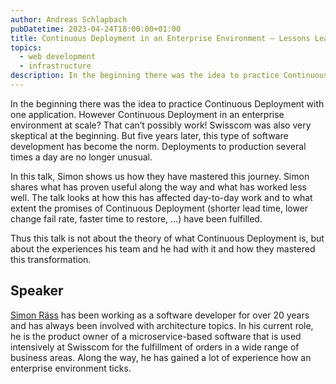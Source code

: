 ```yaml
---
author: Andreas Schlapbach
pubDatetime: 2023-04-24T18:00:00+01:00
title: Continuous Deployment in an Enterprise Environment – Lessons Learned
topics:
  - web development
  - infrastructure
description: In the beginning there was the idea to practice Continuous Deployment with one application. However Continuous Deployment in an enterprise environment at scale? That can’t possibly work!
---
```


In the beginning there was the idea to practice Continuous Deployment with one application. However Continuous Deployment in an enterprise environment at scale? That can’t possibly work! Swisscom was also very skeptical at the beginning. But five years later, this type of software development has become the norm. Deployments to production several times a day are no longer unusual.

In this talk, Simon shows us how they have mastered this journey. Simon shares what has proven useful along the way and what has worked less well. The talk looks at how this has affected day-to-day work and to what extent the promises of Continuous Deployment (shorter lead time, lower change fail rate, faster time to restore, …) have been fulfilled.

Thus this talk is not about the theory of what Continuous Deployment is, but about the experiences his team and he had with it and how they mastered this transformation.

## Speaker

[Simon Räss](https://www.xing.com/profile/Simon_Raess) has been working as a software developer for over 20 years and has always been involved with architecture topics. In his current role, he is the product owner of a microservice-based software that is used intensively at Swisscom for the fulfillment of orders in a wide range of business areas. Along the way, he has gained a lot of experience how an enterprise environment ticks.
